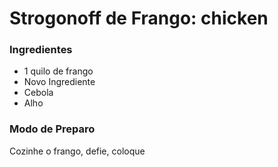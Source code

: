 # Strogonoff de Frango: chicken
### Ingredientes
 - 1 quilo de frango
 - Novo Ingrediente
 - Cebola
 - Alho
### Modo de Preparo
 Cozinhe o frango, defie, coloque 

